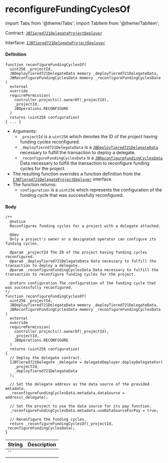 # reconfigureFundingCyclesOf

import Tabs from '@theme/Tabs';
import TabItem from '@theme/TabItem';

Contract: [`JBTiered721DelegateProjectDeployer`](/dev/api/contracts/or-delegates/jbtiered721delegateprojectdeployer/)

Interface: [`IJBTiered721DelegateProjectDeployer`](/dev/api/interfaces/ijbtiered721delegateprojectdeployer)

<Tabs>
<TabItem value="Step by step" label="Step by step">

#### Definition

```
function reconfigureFundingCyclesOf(
  uint256 _projectId,
  JBDeployTiered721DelegateData memory _deployTiered721DelegateData,
  JBReconfigureFundingCyclesData memory _reconfigureFundingCyclesData
)
  external
  override
  requirePermission(
    controller.projects().ownerOf(_projectId),
    _projectId,
    JBOperations.RECONFIGURE
  )
  returns (uint256 configuration)
{ ... }
```

- Arguments:
  - `_projectId` is a `uint256` which denotes the ID of the project having funding cycles reconfigured.
  - `_deployTiered721DelegateData` is a [`JBDeployTiered721DelegateData`](/dev/api/data-structures/jbdeploytiered721delegatedata) necessary to fulfill the transaction to deploy a delegate.
  - `_reconfigureFundingCyclesData` is a [`JBReconfigureFundingCyclesData`](/dev/api/data-structures/jbreconfigurefundingcyclesdata) Data necessary to fulfill the transaction to reconfigure funding cycles for the project.
- The resulting function overrides a function definition from the [`IJBTiered721DelegateProjectDeployer`](/dev/api/interfaces/ijbtiered721delegateprojectdeployer) interface.
- The function returns:
  - `configuration` is a `uint256` which represents the configuration of the funding cycle that was successfully reconfigured.

#### Body

</TabItem>

<TabItem value="Code" label="Code">

```
/**
  @notice
  Reconfigures funding cycles for a project with a delegate attached.

  @dev
  Only a project's owner or a designated operator can configure its funding cycles.

  @param _projectId The ID of the project having funding cycles reconfigured.
  @param _deployTiered721DelegateData Data necessary to fulfill the transaction to deploy a delegate.
  @param _reconfigureFundingCyclesData Data necessary to fulfill the transaction to reconfigure funding cycles for the project.

  @return configuration The configuration of the funding cycle that was successfully reconfigured.
*/
function reconfigureFundingCyclesOf(
  uint256 _projectId,
  JBDeployTiered721DelegateData memory _deployTiered721DelegateData,
  JBReconfigureFundingCyclesData memory _reconfigureFundingCyclesData
)
  external
  override
  requirePermission(
    controller.projects().ownerOf(_projectId),
    _projectId,
    JBOperations.RECONFIGURE
  )
  returns (uint256 configuration)
{
  // Deploy the delegate contract.
  IJBTiered721Delegate _delegate = delegateDeployer.deployDelegateFor(
    _projectId,
    _deployTiered721DelegateData
  );

  // Set the delegate address as the data source of the provided metadata.
  _reconfigureFundingCyclesData.metadata.dataSource = address(_delegate);

  // Set the project to use the data source for its pay function.
  _reconfigureFundingCyclesData.metadata.useDataSourceForPay = true;

  // Reconfigure the funding cycles.
  return _reconfigureFundingCyclesOf(_projectId, _reconfigureFundingCyclesData);
}
```

</TabItem>

<TabItem value="Errors" label="Errors">

|String|Description|
|-|-|
|**``**||

</TabItem>

<TabItem value="Bug bounty" label="Bug bounty">

</TabItem>
</Tabs>

